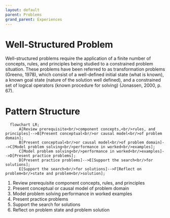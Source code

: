 ```yaml
---
layout: default
parent: Problems
grand_parent: Experiences
---
```

# Well-Structured Problem
Well-structured problems require the application of a finite number of concepts, rules, and principles being studied to a constrained problem situation. These problems have been referred to as transformation problems (Greeno, 1978), which consist of a well-defined initial state (what is known), a known goal state (nature of the solution well defined), and a constrained set of logical operators (known procedure for solving) (Jonassen, 2000, p. 67).
# Pattern Structure

```mermaid
  flowchart LR;
      A[Review prerequisite<br/>component concepts,<br/>rules, and principles]-->B[Present conceptual<br/>or causal model<br/>of problem domain];
      B[Present conceptual<br/>or causal model<br/>of problem domain]-->C[Model problem solving<br/>performance in worked<br/>examples];
      C[Model problem solving<br/>performance in worked<br/>examples]-->D[Present practice problems];
      D[Present practice problems]-->E[Support the search<br/>for solutions];
      E[Support the search<br/>for solutions]-->F[Reflect on problem<br/>state and problem<br/>solution];
```

1. Review prerequisite component concepts, rules, and principles
2. Present conceptual or causal model of problem domain
3. Model problem solving performance in worked examples
4. Present practice problems
5. Support the search for solutions
6. Reflect on problem state and problem solution